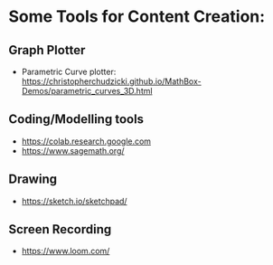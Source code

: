 # Some Tools for Content Creation:

## Graph Plotter 
 * Parametric Curve plotter: https://christopherchudzicki.github.io/MathBox-Demos/parametric_curves_3D.html
 
## Coding/Modelling tools
 * https://colab.research.google.com
 * https://www.sagemath.org/
 
## Drawing 
 * https://sketch.io/sketchpad/
 
## Screen Recording
 * https://www.loom.com/
